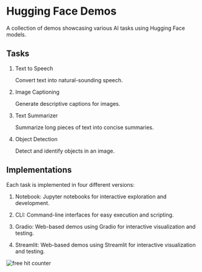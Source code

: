 Hugging Face Demos
======================
A collection of demos showcasing various AI tasks using Hugging Face models.


Tasks
--------
1. Text to Speech

    Convert text into natural-sounding speech.

2. Image Captioning

    Generate descriptive captions for images.

3. Text Summarizer

    Summarize long pieces of text into concise summaries.

4. Object Detection

    Detect and identify objects in an image.


Implementations
------------------
Each task is implemented in four different versions:

1. Notebook: Jupyter notebooks for interactive exploration and development.

2. CLI: Command-line interfaces for easy execution and scripting.

3. Gradio: Web-based demos using Gradio for interactive visualization and testing.

4. Streamlit: Web-based demos using Streamlit for interactive visualization and testing.


<img class="statcounter"
src="https://c.statcounter.com/13168256/0/abea2651/1/"
alt="free hit counter"
/>

